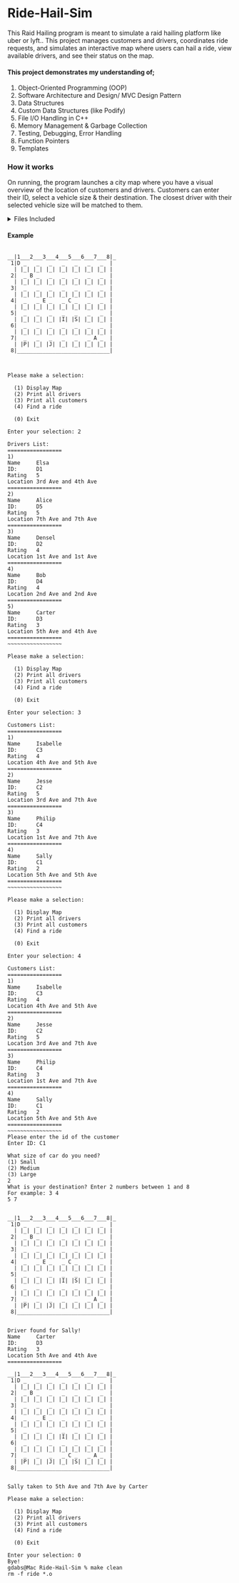 # Ride-Hail-Sim

This Raid Hailing program is meant to simulate a raid hailing platform like uber or lyft.. This project manages customers and drivers, coordinates ride requests, and simulates an interactive map where users can hail a ride, view available drivers, and see their status on the map.

#### This project demonstrates my understanding of;
1. Object-Oriented Programming (OOP)
2. Software Architecture and Design/ MVC Design Pattern
3. Data Structures
4. Custom Data Structures (like Podify)
5. File I/O Handling in C++
6. Memory Management & Garbage Collection
7. Testing, Debugging, Error Handling
9. Function Pointers
10. Templates


### How it works
On running, the program launches a city map where you have a visual overview of the location of customers and drivers. Customers can enter their ID, select a vehicle size & their destination. The closest driver with their selected vehicle size will be matched to them.

<details>
<summary>Files Included</summary>
README.md 
    This File :)

Makefile   
	
Controller.h, Controller.cc   
	Controls the interaction of RideShare with the View.

Customer.h, Customer.cc  
	A User who can hail a ride. Also a Drawable object.

Driver.h, Driver.cc     
	A User who can give a ride. Also a Drawable object.

Location.h, Location.cc    
	Contains map coordinates as well as the street names.

RideShare.h, RideShare.cc  
	(a) Manages the Drivers and Customers of RideShare.
	(b) Coordinates rideshares from Drivers for Customers.
	(c) Maintains a collection of Drawable objects that it can draw on a View.

User.h, User.cc      
	Contains RideShare user information. Users are either Customers or Drivers.

Drawable.h, Drawable.cc    
	Inheriting from this class will allow other classes to draw themselves on a View. Each
class derived from Drawable will have to decide how to draw itself. Any class implementing Drawable must override the draw(View &) function.

View.h, View.cc      
	Provides a menu, takes input, gives output, and draws a map based on the locations of RideShares Users.

List.h  
	Template class that provides a basic list functionalities to other classes.

defs.h
	Has variable definitions for variables that are used in the whole program (like MAX_ARRAY, MAX_X, MAX_Y and Size enum)
	 MAX_X and MAX_Y gives the size of the city.
	Size gives possible size designations of the Driver’s vehicles (small, medium, large).

main.cc
	 It instantiates a Controller object and calls launch.
</details>


#### Example
``` ./ride    

__|1___2___3___4___5___6___7___8|_  
 1|D _   _   _   _   _   _   _  |   
  | |_| |_| |_| |_| |_| |_| |_| |   
 2|  _ B _   _   _   _   _   _  |   
  | |_| |_| |_| |_| |_| |_| |_| |   
 3|  _   _   _   _   _   _   _  |   
  | |_| |_| |_| |_| |_| |_| |_| |   
 4|  _   _ E _   _ C _   _   _  |   
  | |_| |_| |_| |_| |_| |_| |_| |   
 5|  _   _   _   _   _   _   _  |   
  | |_| |_| |_| |I| |S| |_| |_| |   
 6|  _   _   _   _   _   _   _  |   
  | |_| |_| |_| |_| |_| |_| |_| |   
 7|  _   _   _   _   _   _ A _  |   
  | |P| |_| |J| |_| |_| |_| |_| |   
 8|_____________________________|   
                                    
                                    

Please make a selection:

  (1) Display Map
  (2) Print all drivers
  (3) Print all customers
  (4) Find a ride

  (0) Exit

Enter your selection: 2

Drivers List: 
=================
1)
Name     Elsa
ID:      D1
Rating   5
Location 3rd Ave and 4th Ave
=================
2)
Name     Alice
ID:      D5
Rating   5
Location 7th Ave and 7th Ave
=================
3)
Name     Densel
ID:      D2
Rating   4
Location 1st Ave and 1st Ave
=================
4)
Name     Bob
ID:      D4
Rating   4
Location 2nd Ave and 2nd Ave
=================
5)
Name     Carter
ID:      D3
Rating   3
Location 5th Ave and 4th Ave
=================
~~~~~~~~~~~~~~~~~

Please make a selection:

  (1) Display Map
  (2) Print all drivers
  (3) Print all customers
  (4) Find a ride

  (0) Exit

Enter your selection: 3

Customers List: 
=================
1)
Name     Isabelle
ID:      C3
Rating   4
Location 4th Ave and 5th Ave
=================
2)
Name     Jesse
ID:      C2
Rating   5
Location 3rd Ave and 7th Ave
=================
3)
Name     Philip
ID:      C4
Rating   3
Location 1st Ave and 7th Ave
=================
4)
Name     Sally
ID:      C1
Rating   2
Location 5th Ave and 5th Ave
=================
~~~~~~~~~~~~~~~~~

Please make a selection:

  (1) Display Map
  (2) Print all drivers
  (3) Print all customers
  (4) Find a ride

  (0) Exit

Enter your selection: 4

Customers List: 
=================
1)
Name     Isabelle
ID:      C3
Rating   4
Location 4th Ave and 5th Ave
=================
2)
Name     Jesse
ID:      C2
Rating   5
Location 3rd Ave and 7th Ave
=================
3)
Name     Philip
ID:      C4
Rating   3
Location 1st Ave and 7th Ave
=================
4)
Name     Sally
ID:      C1
Rating   2
Location 5th Ave and 5th Ave
=================
~~~~~~~~~~~~~~~~~
Please enter the id of the customer
Enter ID: C1

What size of car do you need?
(1) Small
(2) Medium
(3) Large
2
What is your destination? Enter 2 numbers between 1 and 8
For example: 3 4
5 7


__|1___2___3___4___5___6___7___8|_  
 1|D _   _   _   _   _   _   _  |   
  | |_| |_| |_| |_| |_| |_| |_| |   
 2|  _ B _   _   _   _   _   _  |   
  | |_| |_| |_| |_| |_| |_| |_| |   
 3|  _   _   _   _   _   _   _  |   
  | |_| |_| |_| |_| |_| |_| |_| |   
 4|  _   _ E _   _ C _   _   _  |   
  | |_| |_| |_| |_| |_| |_| |_| |   
 5|  _   _   _   _   _   _   _  |   
  | |_| |_| |_| |I| |S| |_| |_| |   
 6|  _   _   _   _   _   _   _  |   
  | |_| |_| |_| |_| |_| |_| |_| |   
 7|  _   _   _   _   _   _ A _  |   
  | |P| |_| |J| |_| |_| |_| |_| |   
 8|_____________________________|   
                                    
                                    
Driver found for Sally!
Name     Carter
ID:      D3
Rating   3
Location 5th Ave and 4th Ave
=================

__|1___2___3___4___5___6___7___8|_  
 1|D _   _   _   _   _   _   _  |   
  | |_| |_| |_| |_| |_| |_| |_| |   
 2|  _ B _   _   _   _   _   _  |   
  | |_| |_| |_| |_| |_| |_| |_| |   
 3|  _   _   _   _   _   _   _  |   
  | |_| |_| |_| |_| |_| |_| |_| |   
 4|  _   _ E _   _   _   _   _  |   
  | |_| |_| |_| |_| |_| |_| |_| |   
 5|  _   _   _   _   _   _   _  |   
  | |_| |_| |_| |I| |_| |_| |_| |   
 6|  _   _   _   _   _   _   _  |   
  | |_| |_| |_| |_| |_| |_| |_| |   
 7|  _   _   _   _ C _   _ A _  |   
  | |P| |_| |J| |_| |S| |_| |_| |   
 8|_____________________________|   
                                    
                                    
Sally taken to 5th Ave and 7th Ave by Carter

Please make a selection:

  (1) Display Map
  (2) Print all drivers
  (3) Print all customers
  (4) Find a ride

  (0) Exit

Enter your selection: 0
Bye!
gdabs@Mac Ride-Hail-Sim % make clean
rm -f ride *.o
```